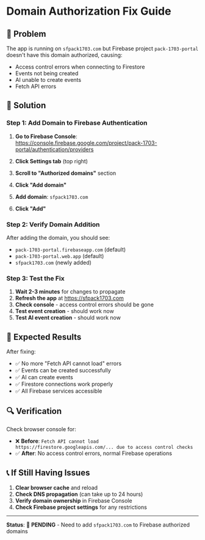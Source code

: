 # Domain Authorization Fix Guide

## 🚨 **Problem**
The app is running on `sfpack1703.com` but Firebase project `pack-1703-portal` doesn't have this domain authorized, causing:
- Access control errors when connecting to Firestore
- Events not being created
- AI unable to create events
- Fetch API errors

## 🔧 **Solution**

### **Step 1: Add Domain to Firebase Authentication**

1. **Go to Firebase Console**: https://console.firebase.google.com/project/pack-1703-portal/authentication/providers

2. **Click Settings tab** (top right)

3. **Scroll to "Authorized domains"** section

4. **Click "Add domain"**

5. **Add domain**: `sfpack1703.com`

6. **Click "Add"**

### **Step 2: Verify Domain Addition**

After adding the domain, you should see:
- `pack-1703-portal.firebaseapp.com` (default)
- `pack-1703-portal.web.app` (default)
- `sfpack1703.com` (newly added)

### **Step 3: Test the Fix**

1. **Wait 2-3 minutes** for changes to propagate
2. **Refresh the app** at https://sfpack1703.com
3. **Check console** - access control errors should be gone
4. **Test event creation** - should work now
5. **Test AI event creation** - should work now

## 🎯 **Expected Results**

After fixing:
- ✅ No more "Fetch API cannot load" errors
- ✅ Events can be created successfully
- ✅ AI can create events
- ✅ Firestore connections work properly
- ✅ All Firebase services accessible

## 🔍 **Verification**

Check browser console for:
- ❌ **Before**: `Fetch API cannot load https://firestore.googleapis.com/... due to access control checks`
- ✅ **After**: No access control errors, normal Firebase operations

## 📞 **If Still Having Issues**

1. **Clear browser cache** and reload
2. **Check DNS propagation** (can take up to 24 hours)
3. **Verify domain ownership** in Firebase Console
4. **Check Firebase project settings** for any restrictions

---
**Status**: 🔄 **PENDING** - Need to add `sfpack1703.com` to Firebase authorized domains
